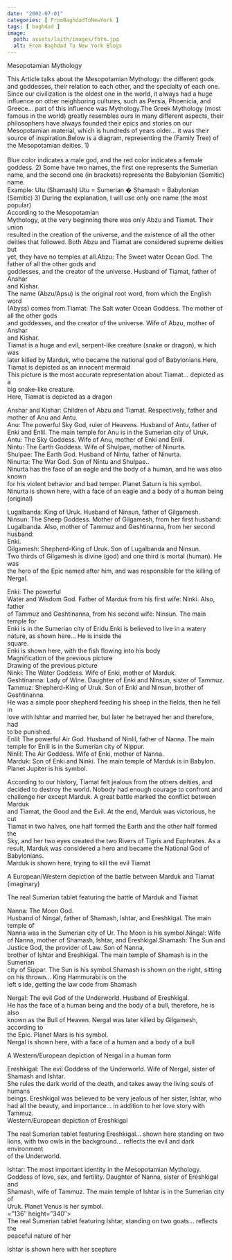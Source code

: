 ```yaml
---
date: "2002-07-01"
categories: [ FromBaghdadToNewYork ]
tags: [ baghdad ]
image:
  path: assets/laith/images/fbtn.jpg
  alt: From Baghdad To New York Blogs
---
```


Mesopotamian Mythology

This Article talks about the Mesopotamian Mythology: the different gods and goddesses, their relation to each other, and the specialty of each one. Since our civilization is the oldest one in the world, it always had a huge influence on other neighboring cultures, such as Persia, Phoenicia, and Greece… part of this influence was Mythology.The Greek Mythology (most famous in the world) greatly resembles ours in many different aspects, their philosophers have always founded their epics and stories on our Mesopotamian material, which is hundreds of years older… it was their source of inspiration.Below is a diagram, representing the (Family Tree) of the Mesopotamian deities. 1)  
[](https://www.flickr.com/photos/shahrayar/4291650660/ "mythology_mod by lnyousif, on Flickr")  
Blue color indicates a male god, and the red color indicates a female goddess. 2) Some have two names, the first one represents the Sumerian name, and the second one (in brackets) represents the Babylonian (Semitic) name.  
Example: Utu (Shamash) Utu = Sumerian � Shamash = Babylonian (Semitic) 3) During the explanation, I will use only one name (the most popular)  
According to the Mesopotamian  
Mythology, at the very beginning there was only Abzu and Tiamat. Their union  
resulted in the creation of the universe, and the existence of all the other  
deities that followed. Both Abzu and Tiamat are considered supreme deities but  
yet, they have no temples at all.Abzu: The Sweet water Ocean God. The father of all the other gods and  
goddesses, and the creator of the universe. Husband of Tiamat, father of Anshar  
and Kishar.  
The name (Abzu/Apsu) is the original root word, from which the English word  
(Abyss) comes from.Tiamat: The Salt water Ocean Goddess. The mother of all the other gods  
and goddesses, and the creator of the universe. Wife of Abzu, mother of Anshar  
and Kishar.  
Tiamat is a huge and evil, serpent-like creature (snake or dragon), w hich was  
later killed by Marduk, who became the national god of Babylonians.Here, Tiamat is depicted as an innocent mermaid  
This picture is the most accurate representation about Tiamat… depicted as a  
big snake-like creature.  
Here, Tiamat is depicted as a dragon  
  
Anshar and Kishar: Children of Abzu and Tiamat. Respectively, father and  
mother of Anu and Antu.  
Anu: The powerful Sky God, ruler of Heavens. Husband of Antu, father of  
Enki and Enlil. The main temple for Anu is in the Sumerian city of Uruk.  
Antu: The Sky Goddess. Wife of Anu, mother of Enki and Enlil.  
Nintu: The Earth Goddess. Wife of Shulpae, mother of Ninurta.  
Shulpae: The Earth God. Husband of Nintu, father of Ninurta.  
Ninurta: The War God. Son of Nintu and Shulpae..  
Ninurta has the face of an eagle and the body of a human, and he was also known  
for his violent behavior and bad temper. Planet Saturn is his symbol.  
Ninurta is shown here, with a face of an eagle and a body of a human being  
(original)  
  
Lugalbanda: King of Uruk. Husband of Ninsun, father of Gilgamesh.  
Ninsun: The Sheep Goddess. Mother of Gilgamesh, from her first husband:  
Lugalbanda. Also, mother of Tammuz and Geshtinanna, from her second husband:  
Enki.  
Gilgamesh: Shepherd-King of Uruk. Son of Lugalbanda and Ninsun.  
Two thirds of Gilgamesh is divine (god) and one third is mortal (human). He was  
the hero of the Epic named after him, and was responsible for the killing of  
Nergal.  
  
  
Enki: The powerful  
Water and Wisdom God. Father of Marduk from his first wife: Ninki. Also, father  
of Tammuz and Geshtinanna, from his second wife: Ninsun. The main temple for  
Enki is in the Sumerian city of Eridu.Enki is believed to live in a watery nature, as shown here… He is inside the  
square.  
Enki is shown here, with the fish flowing into his body  
Magnification of the previous picture  
Drawing of the previous picture  
Ninki: The Water Goddess. Wife of Enki, mother of Marduk.  
Geshtinanna: Lady of Wine. Daughter of Enki and Ninsun, sister of Tammuz.  
Tammuz: Shepherd-King of Uruk. Son of Enki and Ninsun, brother of  
Geshtinanna.  
He was a simple poor shepherd feeding his sheep in the fields, then he fell in  
love with Ishtar and married her, but later he betrayed her and therefore, had  
to be punished.  
Enlil: The powerful Air God. Husband of Ninlil, father of Nanna. The main  
temple for Enlil is in the Sumerian city of Nippur.  
Ninlil: The Air Goddess. Wife of Enki, mother of Nanna.  
Marduk: Son of Enki and Ninki. The main temple of Marduk is in Babylon.  
Planet Jupiter is his symbol.  
  
  
  
According to our history, Tiamat felt jealous from the others deities, and  
decided to destroy the world. Nobody had enough courage to confront and  
challenge her except Marduk. A great battle marked the conflict between Marduk  
and Tiamat, the Good and the Evil. At the end, Marduk was victorious, he cut  
Tiamat in two halves, one half formed the Earth and the other half formed the  
Sky, and her two eyes created the two Rivers of Tigris and Euphrates. As a  
result, Marduk was considered a hero and became the National God of Babylonians.  
Marduk is shown here, trying to kill the evil Tiamat  
  
A European/Western depiction of the battle between Marduk and Tiamat (imaginary)  
  
The real Sumerian tablet featuring the battle of Marduk and Tiamat  
  
Nanna: The Moon God.  
Husband of Ningal, father of Shamash, Ishtar, and Ereshkigal. The main temple of  
Nanna was in the Sumerian city of Ur. The Moon is his symbol.Ningal: Wife of Nanna, mother of Shamash, Ishtar, and Ereshkigal.Shamash: The Sun and Justice God, the provider of Law. Son of Nanna,  
brother of Ishtar and Ereshkigal. The main temple of Shamash is in the Sumerian  
city of Sippar. The Sun is his symbol.Shamash is shown on the right, sitting on his thrown… King Hammurabi is on the  
left s ide, getting the law code from Shamash  
  
Nergal: The evil God of the Underworld. Husband of Ereshkigal.  
He has the face of a human being and the body of a bull, therefore, he is also  
known as the Bull of Heaven. Nergal was later killed by Gilgamesh, according to  
the Epic. Planet Mars is his symbol.  
Nergal is shown here, with a face of a human and a body of a bull  
  
A Western/European depiction of Nergal in a human form  
  
Ereshkigal: The evil Goddess of the Underworld. Wife of Nergal, sister of  
Shamash and Ishtar.  
She rules the dark world of the death, and takes away the living souls of humans  
beings. Ereshkigal was believed to be very jealous of her sister, Ishtar, who  
had all the beauty, and importance… in addition to her love story with Tammuz.  
Western/European depiction of Ereshkigal  
  
The real Sumerian tablet featuring Ereshkigal… shown here standing on two  
lions, with two owls in the background… reflects the evil and dark environment  
of the Underworld.  
  
Ishtar: The most important identity in the Mesopotamian Mythology.  
Goddess of love, sex, and fertility. Daughter of Nanna, sister of Ereshkigal and  
Shamash, wife of Tammuz. The main temple of Ishtar is in the Sumerian city of  
Uruk. Planet Venus is her symbol.  
\=”136″ height=”340″>  
The real Sumerian tablet featuring Ishtar, standing on two goats… reflects the  
peaceful nature of her  
  
Ishtar is shown here with her scepture
